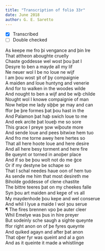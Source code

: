 ```yaml
---
title: "Transcription of folio 33r"
date: June 2018
author: G. E. Saretto
---
```


- [x] Transcribed
- [ ] Double checked

As keepe me fro þi vengance and þin Ire  
That attheon aboughte cruelly  
Chaste goddesse wel wost þou þat I  
Desyre to ben a mayde all my lif  
Ne neuer wol I be no loue ne wijf  
I am þou wost ȝit of þy compaignie  
A maiden and loue huntyng and venerie  
And for to walken in the woodes wilde  
And nought to ben a wijf and be wiþ childe  
Nought wol I knowe compaignie of man  
Now helpe me lady siþþe ȝe may and can  
ﬀor þe þre formes þat þou hast in the  
And Palamon þat haþ swich loue to me  
And eek arcite þat loueþ me so sore  
This grace I preye ȝow wiþoute more  
And sende loue and pees bitwixe hem tuo  
And fro me torne awey here hertes so  
That all here hoote loue and here desire  
And all here besy torment and here fire  
Be queynt or torned in anoþer place  
And if so be þou wolt not do me g̃ce  
Or if my destyne be schape so  
That I schal needes haue oon of hem tuo  
As sende me him that most desireth me  
Biholde goddesse of clene chastite  
The bittre teeres þat on my cheekes falle  
Syn þou art maiden and keꝑe of vs all  
My maydenhode þou kepe and wel conserue  
And whil I lyue a maide I wol ȝou serue  
¶ The fires brennen vpo þe auter cleer  
Whil Emelye was þus in hire preyer  
But sodeinly sche saugh a sighte queynte  
ﬀor right anon on of þe fyres queynte  
And quiked agayn and after þat anon  
That oþer fyr was queint and al a gon  
And as it queinte it made a whistlinge  
